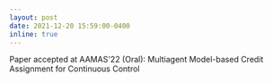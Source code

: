 ```yaml
---
layout: post
date: 2021-12-20 15:59:00-0400
inline: true
---
```


Paper accepted at AAMAS'22 (Oral): Multiagent Model-based Credit Assignment for Continuous Control

